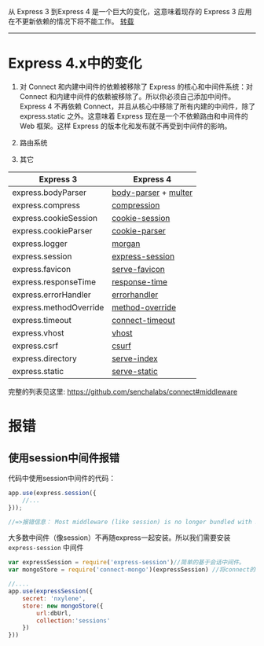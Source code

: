 从 Express 3 到Express 4 是一个巨大的变化，这意味着现存的 Express 3 应用在不更新依赖的情况下将不能工作。 [转载](http://www.cnblogs.com/haogj/p/3985438.html)

----


# Express 4.x中的变化

1. 对 Connect 和内建中间件的依赖被移除了
Express 的核心和中间件系统：对 Connect 和内建中间件的依赖被移除了。所以你必须自己添加中间件。  
Express 4 不再依赖 Connect，并且从核心中移除了所有内建的中间件，除了 express.static 之外。这意味着 Express 现在是一个不依赖路由和中间件的 Web 框架。这样 Express 的版本化和发布就不再受到中间件的影响。  

2. 路由系统
3. 其它


| Express 3               | Express 4 |
| -----  | ----- |
| express.bodyParser      | [body-parser](https://github.com/expressjs/body-parser) + [multer](https://github.com/expressjs/multer) |
| express.compress        | [compression](https://github.com/expressjs/compression) |
| express.cookieSession   | [cookie-session](https://github.com/expressjs/cookie-session) |
| express.cookieParser    | [cookie-parser](https://github.com/expressjs/cookie-parser) |
| express.logger          | [morgan](https://github.com/expressjs/morgan) |
| express.session         | [express-session](https://github.com/expressjs/session) |
| express.favicon         | [serve-favicon](https://github.com/expressjs/serve-favicon) |
| express.responseTime    | [response-time](https://github.com/expressjs/response-time) |
| express.errorHandler    | [errorhandler](https://github.com/expressjs/errorhandler) |
| express.methodOverride  | [method-override](https://github.com/expressjs/method-override) |
| express.timeout         | [connect-timeout](https://github.com/expressjs/timeout) |
| express.vhost           | [vhost](https://github.com/expressjs/vhost) |
| express.csrf            | [csurf](https://github.com/expressjs/csurf) |
| express.directory       | [serve-index](https://github.com/expressjs/serve-index) |
| express.static          | [serve-static](https://github.com/expressjs/serve-static) |

完整的列表见这里:  https://github.com/senchalabs/connect#middleware




# 报错

## 使用session中间件报错

代码中使用session中间件的代码：
```js
app.use(express.session({
    //...
}));

//=>报错信息： Most middleware (like session) is no longer bundled with Express and must be installed separately. Please see https://github.com/senchalabs/connect#middleware.
```

大多数中间件（像session）不再随express一起安装。所以我们需要安装 `express-session` 中间件

```js
var expressSession = require('express-session')//简单的基于会话中间件。
var mongoStore = require('connect-mongo')(expressSession) //将connect的session持久化到mongodb中的

//....
app.use(expressSession({
    secret: 'nxylene',
    store: new mongoStore({
        url:dbUrl,
        collection:'sessions'
    })
}))
```
